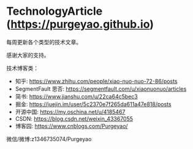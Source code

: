# TechnologyArticle (https://purgeyao.github.io)

每周更新各个类型的技术文章。

感谢大家的支持。

技术博客类：
- 知乎: https://www.zhihu.com/people/xiao-nuo-nuo-72-86/posts
- SegmentFault 思否: https://segmentfault.com/u/xiaonuonuo/articles
- 简书: https://www.jianshu.com/u/22ca64c5bec3
- 掘金: https://juejin.im/user/5c2370e7f265da611a47e818/posts
- 开源中国: https://my.oschina.net/u/4185467
- CSDN: https://blog.csdn.net/weixin_43367055
- 博客园: https://www.cnblogs.com/Purgeyao/

微信/微博:z1346735074/Purgeyao
